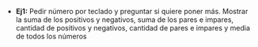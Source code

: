  * **Ej1:** Pedir número por teclado y preguntar si quiere poner más. Mostrar la suma de los positivos y negativos, suma de los pares e impares, cantidad de positivos y negativos, cantidad de pares e impares y media de todos los números